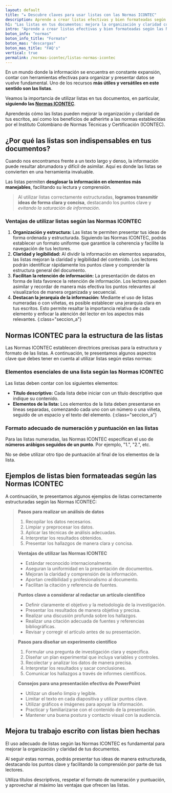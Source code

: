 ```yaml
---
layout: default
title: "★ Descubre claves para usar listas con las Normas ICONTEC"
description: Aprende a crear listas efectivas y bien formateadas según las Normas ICONTEC. Sigue los estándares y mejora la presentación de tus escritos. ¡Comienza hoy!
h1: "Las listas en tus documentos: mejora la organización y claridad con las normas ICONTEC"
intro: "Aprende a crear listas efectivas y bien formateadas según las Normas ICONTEC. Sigue los estándares y mejora la presentación de tus escritos. ¡Comienza hoy"
boton_info: "normas"
boton_info_title: "Formato"
boton_mas: "descargas"
boton_mas_title: "FAQ's"
vertical: true
permalink: /normas-icontec/listas-normas-icontec
---
```

En un mundo donde la información se encuentra en constante expansión, contar con herramientas efectivas para organizar y presentar datos se vuelve fundamental. Uno de los recursos **más útiles y versátiles en este sentido son las listas**.

Veamos la importancia de utilizar listas en tus documentos, en particular, **siguiendo las [Normas ICONTEC]({{'normas-icontec'|relative_url}} "Normas Icontec")**.

Aprenderás cómo las listas pueden mejorar la organización y claridad de tus escritos, así como los beneficios de adherirte a las normas establecidas por el Instituto Colombiano de Normas Técnicas y Certificación (ICONTEC).

## ¿Por qué las listas son indispensables en tus documentos?

Cuando nos encontramos frente a un texto largo y denso, la información puede resultar abrumadora y difícil de asimilar. Aquí es donde las listas se convierten en una herramienta invaluable.

Las listas permiten **desglosar la información en elementos más manejables**, facilitando su lectura y comprensión.

>Al utilizar listas correctamente estructuradas, **logramos transmitir ideas de forma clara y concisa**, destacando los puntos clave y *evitando la saturación de información*.

### Ventajas de utilizar listas según las Normas ICONTEC

1. **Organización y estructura:** Las listas te permiten presentar tus ideas de forma ordenada y estructurada. Siguiendo las Normas ICONTEC, podrás establecer un formato uniforme que garantice la coherencia y facilite la navegación de tus lectores.
2. **Claridad y legibilidad:** Al dividir la información en elementos separados, las listas mejoran la claridad y legibilidad del contenido. Los lectores podrán identificar rápidamente los puntos clave y comprender la estructura general del documento.
3. **Facilitan la retención de información:** La presentación de datos en forma de lista favorece la retención de información. Los lectores pueden asimilar y recordar de manera más efectiva los puntos relevantes al visualizarlos de manera organizada y secuencial.
4. **Destacan la jerarquía de la información:** Mediante el uso de listas numeradas o con viñetas, es posible establecer una jerarquía clara en tus escritos. Esto permite resaltar la importancia relativa de cada elemento y enfocar la atención del lector en los aspectos más relevantes.
{:class="seccion_a"}

## Normas ICONTEC para la estructura de las listas

Las Normas ICONTEC establecen directrices precisas para la estructura y formato de las listas. A continuación, te presentamos algunos aspectos clave que debes tener en cuenta al utilizar listas según estas normas:

### Elementos esenciales de una lista según las Normas ICONTEC

Las listas deben contar con los siguientes elementos:

- **Título descriptivo:** Cada lista debe iniciar con un título descriptivo que indique su contenido.
- **Elementos de la lista:** Los elementos de la lista deben presentarse en líneas separadas, comenzando cada uno con un número o una viñeta, seguido de un espacio y el texto del elemento.
{:class="seccion_a"}

### Formato adecuado de numeración y puntuación en las listas

Para las listas numeradas, las Normas ICONTEC especifican el uso de **números arábigos seguidos de un punto**. Por ejemplo, "1.", "2.", etc.

No se debe utilizar otro tipo de puntuación al final de los elementos de la lista.

## Ejemplos de listas bien formateadas según las Normas ICONTEC

A continuación, te presentamos algunos ejemplos de listas correctamente estructuradas según las Normas ICONTEC:

>**Pasos para realizar un análisis de datos**
>1. Recopilar los datos necesarios.
>2. Limpiar y preprocesar los datos.
>3. Aplicar las técnicas de análisis adecuadas.
>4. Interpretar los resultados obtenidos.
>5. Presentar los hallazgos de manera clara y concisa.

>**Ventajas de utilizar las Normas ICONTEC**
>- Estándar reconocido internacionalmente.
>- Aseguran la uniformidad en la presentación de documentos.
>- Mejoran la claridad y comprensión de la información.
>- Aportan credibilidad y profesionalismo al documento.
>- Facilitan la citación y referencia de fuentes.

>**Puntos clave a considerar al redactar un artículo científico**
>- Definir claramente el objetivo y la metodología de la investigación.
>- Presentar los resultados de manera objetiva y precisa.
>- Realizar una discusión profunda sobre los hallazgos.
>- Realizar una citación adecuada de fuentes y referencias bibliográficas.
>- Revisar y corregir el artículo antes de su presentación.

>**Pasos para diseñar un experimento científico**
>1. Formular una pregunta de investigación clara y específica.
>2. Diseñar un plan experimental que incluya variables y controles.
>3. Recolectar y analizar los datos de manera precisa.
>4. Interpretar los resultados y sacar conclusiones.
>5. Comunicar los hallazgos a través de informes científicos.

>**Consejos para una presentación efectiva de PowerPoint**
>- Utilizar un diseño limpio y legible.
>- Limitar el texto en cada diapositiva y utilizar puntos clave.
>- Utilizar gráficos e imágenes para apoyar la información.
>- Practicar y familiarizarse con el contenido de la presentación.
>- Mantener una buena postura y contacto visual con la audiencia.

## Mejora tu trabajo escrito con listas bien hechas

El uso adecuado de listas según las Normas ICONTEC es fundamental para mejorar la organización y claridad de tus documentos.

Al seguir estas normas, podrás presentar tus ideas de manera estructurada, destacando los puntos clave y facilitando la comprensión por parte de tus lectores.

Utiliza títulos descriptivos, respetar el formato de numeración y puntuación, y aprovechar al máximo las ventajas que ofrecen las listas.
